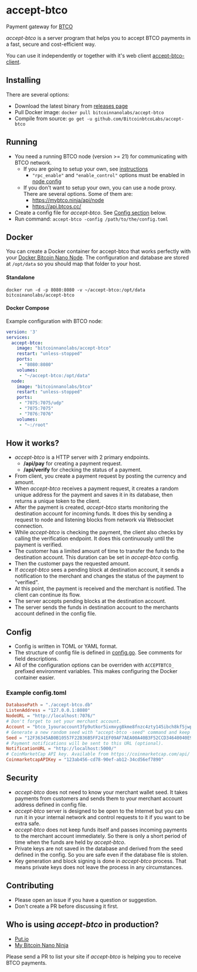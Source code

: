 # accept-btco

Payment gateway for [BTCO](https://bitcoinnano.org)

*accept-btco* is a server program that helps you to accept BTCO payments in a fast, secure and cost-efficient way.

You can use it independently or together with it's web client [accept-btco-client](https://github.com/BitcoinbtcoLabs/accept-btco-client).

## Installing

There are several options:
 - Download the latest binary from [releases page](https://github.com/BitcoinbtcoLabs/accept-btco/releases)
 - Pull Docker image: `docker pull bitcoinnanolabs/accept-btco`
 - Compile from source: `go get -u github.com/BitcoinbtcoLabs/accept-btco`

## Running

 - You need a running BTCO node (version >= 21) for communicating with BTCO network.
   - If you are going to setup your own, see [instructions](https://docs.btco.org/running-a-node/node-setup/)
     - `"rpc_enable"` and `"enable_control"` options must be enabled in [node config](https://docs.btco.org/running-a-node/configuration/)
   - If you don't want to setup your own, you can use a node proxy. There are several options. Some of them are:
     - https://mybtco.ninja/api/node
     - https://api.btcos.cc/
 - Create a config file for *accept-btco*. See [Config section](#config) below.
 - Run command: `accept-btco -config /path/to/the/config.toml`

## Docker

You can create a Docker container for accept-btco that works perfectly with your [Docker Bitcoin Nano Node](https://docs.btco.org/running-a-node/docker-management/).
The configuration and database are stored at `/opt/data` so you should map that folder to your host.

#### Standalone

    docker run -d -p 8080:8080 -v ~/accept-btco:/opt/data bitcoinanolabs/accept-btco

#### Docker Compose

Example configuration with BTCO node:

```yaml
version: '3'
services:
  accept-btco:
    image: "bitcoinnanolabs/accept-btco"
    restart: "unless-stopped"
    ports:
     - "8080:8080"
    volumes:
     - "~/accept-btco:/opt/data"
  node:
    image: "bitcoinnanolabs/btco"
    restart: "unless-stopped"
    ports:
     - "7075:7075/udp"
     - "7075:7075"
     - "7076:7076"
    volumes:
     - "~:/root"
```

## How it works?

 - *accept-btco* is a HTTP server with 2 primary endpoints.
   - **/api/pay** for creating a payment request.
   - **/api/verify** for checking the status of a payment.
 - From client, you create a payment request by posting the currency and amount.
 - When *accept-btco* receives a payment request, it creates a random unique address for the payment and saves it in its database, then returns a unique token to the client.
 - After the payment is created, *accept-btco* starts monitoring the destination account for incoming funds. It does this by sending a request to node and listening blocks from network via Websocket connection.
 - While *accept-btco* is checking the payment, the client also checks by calling the verification endpoint. It does this continuously until the payment is verified.
 - The customer has a limited amount of time to transfer the funds to the destination account. This duration can be set in *accept-btco* config.
 - Then the customer pays the requested amount.
 - If *accept-btco* sees a pending block at destination account, it sends a notification to the merchant and changes the status of the payment to "verified".
 - At this point, the payment is received and the merchant is notified. The client can continue its flow.
 - The server accepts pending blocks at the destination account.
 - The server sends the funds in destination account to the merchants account defined in the config file.

## Config

 - Config is written in TOML or YAML format.
 - The structure of config file is defined in [config.go](https://github.com/BitcoinbtcoLabs/accept-btco/blob/master/config.go). See comments for field descriptions.
 - All of the configuration options can be overriden with `ACCEPTBTCO_` prefixed environment variables. This makes configuring the Docker container easier.

### Example config.toml

```toml
DatabasePath = "./accept-btco.db"
ListenAddress = "127.0.0.1:8080"
NodeURL = "http://localhost:7076/"
# Don't forget to set your merchant account.
Account = "btco_1youraccount3fp9utkor5ixmxyg8kme8fnzc4zty145ibch8kf5jwpnzr3r"
# Generate a new random seed with "accept-btco -seed" command and keep it secret.
Seed = "12F36345AB0B10557F22B36B5FF241EF09AF7AEA00A40B3F52CCD34640040E92"
# Payment notifications will be sent to this URL (optional).
NotificationURL = "http://localhost:5000/"
# CoinMarketCap API key. Available from https://coinmarketcap.com/api/
CoinmarketcapAPIKey = "123ab456-cd78-90ef-ab12-34cd56ef7890"
```

## Security

 - *accept-btco* does not need to know your merchant wallet seed. It takes payments from customers and sends them to your merchant account address defined in config file.
 - *accept-btco* server is designed to be open to the Internet but you can run it in your internal network and control requests to it if you want to be extra safe.
 - *accept-btco* does not keep funds itself and passes incoming payments to the merchant account immediately. So there is only a short period of time when the funds are held by *accept-btco*.
 - Private keys are not saved in the database and derived from the seed defined in the config. So you are safe even if the database file is stolen.
 - Key generation and block signing is done in *accept-btco* process. That means private keys does not leave the process in any circumstances.

## Contributing

 - Please open an issue if you have a question or suggestion.
 - Don't create a PR before discussing it first.

## Who is using *accept-btco* in production?

 - [Put.io](https://put.io)
 - [My Bitcoin Nano Ninja](https://mybtco.ninja)

Please send a PR to list your site if *accept-btco* is helping you to receive BTCO payments.

